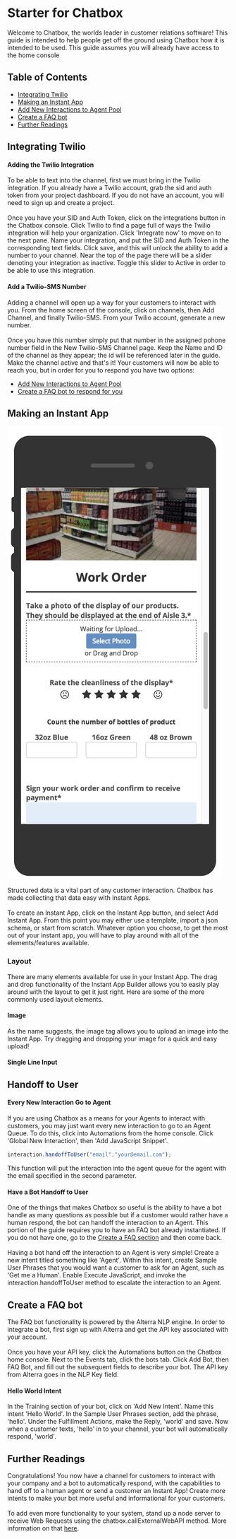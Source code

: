 # Starter for Chatbox

Welcome to Chatbox, the worlds leader in customer relations software! 
This guide is intended to help people get off the ground using Chatbox 
how it is intended to be used. This guide assumes you will already 
have access to the home console

## Table of Contents
* [Integrating Twilio](#integrating-twilio) 
* [Making an Instant App](#making-an-instant-app)
* [Add New Interactions to Agent Pool](#handoff-to-user) 
* [Create a FAQ bot](#create-a-faq-bot)
* [Further Readings](#further-readings)


## Integrating Twilio 
#### Adding the Twilio Integration
To be able to text into the channel, first we must bring in the Twilio integration. 
If you already have a Twilio account, grab the sid and auth token from your 
project dashboard. If you do not have an account, you will need to sign up and create a project.
<br><br>
Once you have your SID and Auth Token, click on the integrations button in the Chatbox console. 
Click Twilio to find a page full of ways the Twilio integration will help your organization. 
Click 'Integrate now' to move on to the next pane. Name your integration, and put the SID and Auth Token 
in the corresponding text fields. Click save, and this will unlock the ability to add a number to your channel.
Near the top of the page there will be a slider denoting your integration as inactive. Toggle this slider to 
Active in order to be able to use this integration.

####  Add a Twilio-SMS Number
Adding a channel will open up a way for your customers to interact with you. From the home screen of the console, 
click on channels, then  Add Channel, and finally Twilio-SMS. From your Twilio account, generate a new number. 
<br><br>
Once you have this number simply put that number in the assigned pohone number field in the New Twilio-SMS Channel page.
Keep the Name and ID of the channel as they appear; the id will be referenced later in the guide.
Make the channel active and that's it! Your customers will now be able to reach you, but in order for 
you to respond you have two options:
* [Add New Interactions to Agent Pool](#handoff-to-user) 
* [Create a FAQ bot to respond for you](#create-a-faq-Bot)

## Making an Instant App
<img src="WorkOrder.png" alt="Work order Instant App" stlye="width:100px;" />

Structured data is a vital part of any customer interaction. Chatbox has made collecting that data easy with 
Instant Apps.
<br><br>
To create an Instant App, click on the Instant App button, and select Add Instant App. From this point you may 
either use a template, import a json schema, or start from scratch. Whatever option you choose, to get the most out of 
your instant app, you will have to play around with all of the elements/features available.

### Layout
There are many elements available for use in your Instant App. The drag and drop functionality of the 
Instant App Builder allows you to easily play around with the layout to get it just right. Here are some of the 
more commonly used layout elements.

#### Image
As the name suggests, the image tag allows you to upload an image into the Instant App. Try dragging and 
dropping your image for a quick and easy upload!

#### Single Line Input



## Handoff to User 
#### Every New Interaction Go to Agent
If you are using Chatbox as a means for your Agents to interact with customers, you may just want every new 
interaction to go to an Agent Queue. To do this, click into Automations from the home console. 
Click 'Global New Interaction', then 'Add JavaScript Snippet'. 
```javascript
interaction.handoffToUser("email","your@email.com");
```
This function will put the interaction into the agent queue for the agent with the email 
specified in the second parameter. 

#### Have a Bot Handoff to User
One of the things that makes Chatbox so useful is the ability to have a bot handle as many questions as possible 
but if a customer would rather have a human respond, the bot can handoff the interaction to an Agent. 
This portion of the guide requires you to have an FAQ bot already instantiated. If you do not have one, go to the 
[Create a FAQ section](#create-a-faq-bot) and then come back. 
<br> <br>
Having a bot hand off the interaction to an Agent is very simple! Create a new intent titled something like 'Agent'. 
Within this intent, create Sample User Phrases that you would want a customer to ask for an Agent, 
such as 'Get me a Human'. Enable Execute JavaScript, and invoke the interaction.handoffToUser method 
to escalate the interaction to an Agent.


## Create a FAQ bot
The FAQ bot functionality is powered by the Alterra NLP engine. In order to integrate a bot, 
first sign up with Alterra and get the API key associated with your account.
<br><br>
Once you have your API key, click the Automations button on the Chatbox home console. 
Next to the Events tab, click the bots tab. Click Add Bot, then FAQ Bot, and fill out the subsequent fields to 
describe your bot. The API key from Alterra goes in the NLP Key field. 

#### Hello World Intent
In the Training section of your bot, click on 'Add New Intent'. Name this intent 'Hello World'. 
In the Sample User Phrases section, add the phrase, 'hello'. Under the Fulfillment Actions, 
make the Reply, 'world' and save. Now when a customer texts, 'hello' in to your channel, 
your bot will automatically respond, 'world'.


## Further Readings
Congratulations! You now have a channel for customers to interact with your company and a bot to 
automatically respond, with the capabilities to hand off to a human agent or send a customer an Instant App! 
Create more intents to make your bot more useful and informational for your customers. 
<br><br>
To add even more functionality to your system, stand up a node server to receive Web Requests using the 
chatbox.callExternalWebAPI method. More information on that [here](/NodeServers/README.md).